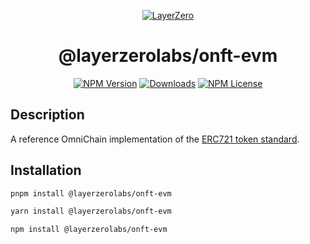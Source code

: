 <p align="center">
  <a href="https://layerzero.network">
    <img alt="LayerZero" style="max-width: 500px" src="https://d3a2dpnnrypp5h.cloudfront.net/bridge-app/lz.png"/>
  </a>
</p>

<h1 align="center">@layerzerolabs/onft-evm</h1>

<!-- The badges section -->
<p align="center">
  <!-- Shields.io NPM published package version -->
  <a href="https://www.npmjs.com/package/@layerzerolabs/onft-evm"><img alt="NPM Version" src="https://img.shields.io/npm/v/@layerzerolabs/onft-evm"/></a>
  <!-- Shields.io NPM downloads -->
  <a href="https://www.npmjs.com/package/@layerzerolabs/onft-evm"><img alt="Downloads" src="https://img.shields.io/npm/dm/@layerzerolabs/onft-evm"/></a>
  <!-- Shields.io license badge -->
  <a href="https://www.npmjs.com/package/@layerzerolabs/onft-evm"><img alt="NPM License" src="https://img.shields.io/npm/l/@layerzerolabs/onft-evm"/></a>
</p>

## Description

A reference OmniChain implementation of the
[ERC721 token standard](https://github.com/OpenZeppelin/openzeppelin-contracts/tree/master/contracts/token/ERC721).

## Installation

```bash
pnpm install @layerzerolabs/onft-evm
```

```bash
yarn install @layerzerolabs/onft-evm
```

```bash
npm install @layerzerolabs/onft-evm
```
